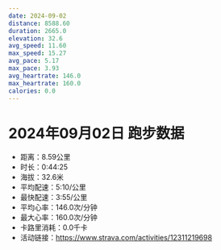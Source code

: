 ```yaml
---
date: 2024-09-02
distance: 8588.60
duration: 2665.0
elevation: 32.6
avg_speed: 11.60
max_speed: 15.27
avg_pace: 5.17
max_pace: 3.93
avg_heartrate: 146.0
max_heartrate: 160.0
calories: 0.0
---
```


# 2024年09月02日 跑步数据

- 距离：8.59公里
- 时长：0:44:25
- 海拔：32.6米
- 平均配速：5:10/公里
- 最快配速：3:55/公里
- 平均心率：146.0次/分钟
- 最大心率：160.0次/分钟
- 卡路里消耗：0.0千卡
- 活动链接：https://www.strava.com/activities/12311219698
